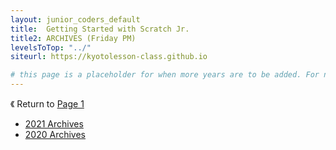 ```yaml
---
layout: junior_coders_default
title:  Getting Started with Scratch Jr.  
title2: ARCHIVES (Friday PM) 
levelsToTop: "../"
siteurl: https://kyotolesson-class.github.io

# this page is a placeholder for when more years are to be added. For now, instead page 1 links directly to the 2021 page.
---
```


《 Return to [Page 1](./RoseClassNotes.html)


* [2021 Archives](./RoseClassNotes-Archives2021.html)
* [2020 Archives](./RoseClassNotes-Archives2020.html)




<!-- <div class="bottomSpacer">

</div> -->

